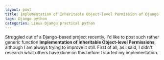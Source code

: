 ```yaml
---
layout: post
title: Implementation of Inheritable Object-level Permission of Django
tags: Django python
categories: Linux Django practical python
---
```


Struggled out of a Django-based project recently, I'd like to post such rather generic function **Implementation of Inheritable Object-level Permissions**, although I am always trying to improve it still. First of all, as I said, I didn't research what others have done on this before I started my implementation.
